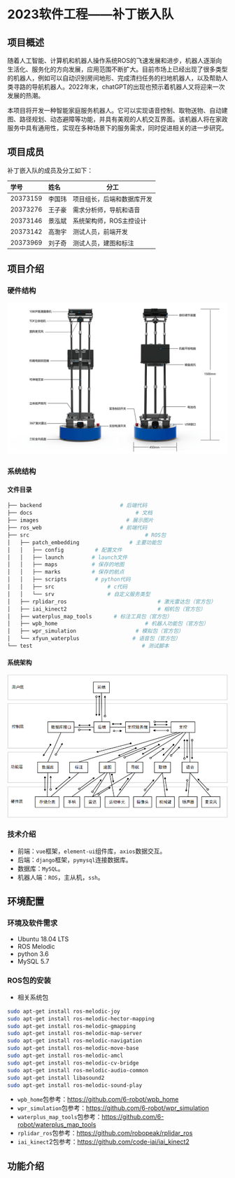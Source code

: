 # 2023软件工程——补丁嵌入队

## 项目概述

随着人工智能、计算机和机器人操作系统ROS的飞速发展和进步，机器人逐渐向生活化、服务化的方向发展，应用范围不断扩大。目前市场上已经出现了很多类型的机器人，例如可以自动识别房间地形、完成清扫任务的扫地机器人，以及帮助人类寻路的导航机器人。2022年末，chatGPT的出现也预示着机器人又将迎来一次发展的热潮。

本项目将开发一种智能家庭服务机器人。它可以实现语音控制、取物送物、自动建图、路径规划、动态避障等功能，并具有美观的人机交互界面。该机器人将在家政服务中具有通用性，实现在多种场景下的服务需求，同时促进相关的进一步研究。

## 项目成员

补丁嵌入队的成员及分工如下：

| 学号     | 姓名   | 分工                       |
| :------- | :----- | -------------------------- |
| 20373159 | 李国玮 | 项目组长，后端和数据库开发 |
| 20373276 | 王子豪 | 需求分析师，导航和语音     |
| 20373146 | 景泓斌 | 系统架构师，ROS主控设计    |
| 20373142 | 高渤宇 | 测试人员，前端开发         |
| 20373969 | 刘子奇 | 测试人员，建图和标注       |

## 项目介绍

### 硬件结构

![硬件结构](images/hardware.jpg)

### 系统结构

#### 文件目录

```bash
├── backend							# 后端代码
├── docs								 # 文档
├── images							  # 展示图片
├── ros_web							# 前端代码
├── src										# ROS包
│   ├── patch_embedding				   # 主要功能包
│   │   ├── config          # 配置文件
│   │   ├── launch         # launch文件
│   │   ├── maps           # 保存的地图
│   │   ├── marks          # 保存的航点
│   │   ├── scripts			# python代码
│   │   ├── src                 # c代码
│   │   └── srv                 # 自定义服务类型
│   ├── rplidar_ros				                # 激光雷达包（官方包）
│   ├── iai_kinect2								# 相机包（官方包）
│   ├── waterplus_map_tools		  # 标注工具包（官方包）
│   ├── wpb_home							# 机器人功能包（官方包）
│   ├── wpr_simulation					 # 模拟包（官方包）
│   └── xfyun_waterplus					# 语音包（官方包）
└── test								   # 测试脚本
```

#### 系统架构

![系统架构](images/system.png)

### 技术介绍

- 前端：`vue`框架，`element-ui`组件库，`axios`数据交互。
- 后端：`django`框架，`pymysql`连接数据库。
- 数据库：`MySQL`。
- 机器人端：`ROS`，主从机，`ssh`。

## 环境配置

### 环境及软件需求

- Ubuntu 18.04 LTS
- ROS Melodic
- python 3.6
- MySQL 5.7

### ROS包的安装

- 相关系统包

```bash
sudo apt-get install ros-melodic-joy
sudo apt-get install ros-melodic-hector-mapping
sudo apt-get install ros-melodic-gmapping
sudo apt-get install ros-melodic-map-server
sudo apt-get install ros-melodic-navigation
sudo apt-get install ros-melodic-move-base
sudo apt-get install ros-melodic-amcl
sudo apt-get install ros-melodic-cv-bridge
sudo apt-get install ros-melodic-audio-common
sudo apt-get install libasound2
sudo apt-get install ros-melodic-sound-play
```

- `wpb_home`包参考：https://github.com/6-robot/wpb_home
- `wpr_simulation`包参考：https://github.com/6-robot/wpr_simulation
- `waterplus_map_tools`包参考：https://github.com/6-robot/waterplus_map_tools
- `rplidar_ros`包参考：https://github.com/robopeak/rplidar_ros
- `iai_kinect`2包参考：https://github.com/code-iai/iai_kinect2



## 功能介绍
